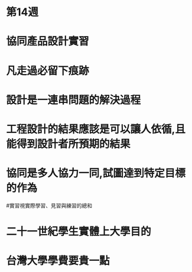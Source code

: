 # 第14週
# 協同產品設計實習

# 凡走過必留下痕跡

# 設計是一連串問題的解決過程

# 工程設計的結果應該是可以讓人依循,且能得到設計者所預期的結果

# 協同是多人協力一同,試圖達到特定目標的作為

#實習視實際學習、見習與練習的總和

# 二十一世紀學生實體上大學目的

# 台灣大學學費要貴一點
